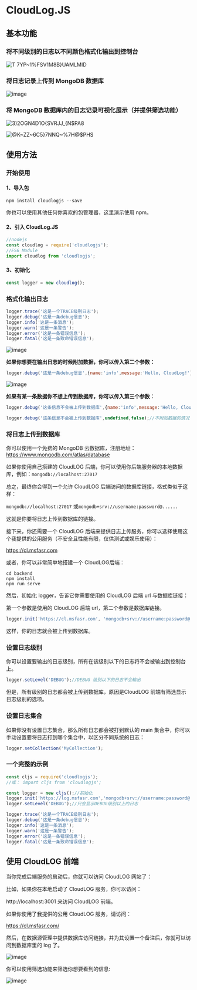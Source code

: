# CloudLog.JS
## 基本功能

### 将不同级别的日志以不同颜色格式化输出到控制台

![T 7YP~1%FSV1M8B}UAMLMID](https://user-images.githubusercontent.com/30483415/149433496-e0a9fb0f-c951-4dc6-8539-1c7d0f588a8b.png)

### 将日志记录上传到 MongoDB 数据库

![image](https://user-images.githubusercontent.com/30483415/149433545-e9727bde-d630-4074-b6bd-08c30deebb5f.png)

### 将 MongoDB 数据库内的日志记录可视化展示（并提供筛选功能）

![3)2OGN4D1O{SVRJJ_{N$PA8](https://user-images.githubusercontent.com/30483415/149433558-11be1599-1d79-48ec-9662-3c5ff837fee3.png)

![@K~ZZ~6C5}7NNQ~%7H@$PHS](https://user-images.githubusercontent.com/30483415/149433569-4b3c2077-1672-4b91-837a-8905bb0138e2.png)

## 使用方法

### 开始使用

#### 1、导入包

```shell
npm install cloudlogjs --save
```

你也可以使用其他任何你喜欢的包管理器，这里演示使用 npm。

#### 2、引入 CloudLog.JS

```js
//nodejs
const cloudlog = require('cloudlogjs');
//ES6 Module
import cloudlog from 'cloudlogjs';
```

#### 3、初始化

```js
const logger = new cloudlog();
```

### 格式化输出日志

```js
logger.trace('这是一个TRACE级别日志');
logger.debug('这是一条debug信息');
logger.info('这是一条消息');
logger.warn('这是一条警告');
logger.error('这是一条错误信息');
logger.fatal('这是一条致命错误信息');
```

![image](https://user-images.githubusercontent.com/30483415/149433607-d4926ae3-58a6-440a-aa62-7f6844787a68.png)

**如果你想要在输出日志的时候附加数据，你可以传入第二个参数：**

```js
logger.debug('这是一条debug信息',{name:'info',message:'Hello, CloudLog!'});
```

![image](https://user-images.githubusercontent.com/30483415/149435324-ab75d2c7-fd51-441a-87ba-357738f51597.png)


**如果有某一条数据你不想上传到数据库，你可以传入第三个参数：**

```js
logger.debug('这条信息不会被上传到数据库',{name:'info',message:'Hello, CloudLog!'},false);
```

```js
logger.debug('这条信息不会被上传到数据库',undefined,false);//不附加数据的情况
```


### 将日志上传到数据库

你可以使用一个免费的 MongoDB 云数据库，注册地址：https://www.mongodb.com/atlas/database

如果你使用自己搭建的 CloudLOG 后端，你可以使用你后端服务器的本地数据库，例如：`mongodb://localhost:27017`

总之，最终你会得到一个允许 CloudLOG 后端访问的数据库链接，格式类似于这样：

`mongodb://localhost:27017` 或`mongodb+srv://username:password@......`

这就是你要将日志上传到数据库的链接。

接下来，你还需要一个 CloudLOG 后端来提供日志上传服务，你可以选择使用这个我提供的公用服务（不安全且性能有限，仅供测试或娱乐使用）：

https://cl.msfasr.com

或者，你可以非常简单地搭建一个 CloudLOG后端：

```shell
cd backend
npm install
npm run serve
```

然后，初始化 logger，告诉它你需要使用的 CloudLOG 后端 url 与数据库链接：

第一个参数是使用的 CloudLOG 后端 url，第二个参数是数据库链接。

```js
logger.init('https://cl.msfasr.com', 'mongodb+srv://username:password@......');
```

这样，你的日志就会被上传到数据库。

### 设置日志级别

你可以设置要输出的日志级别，所有在该级别以下的日志将不会被输出到控制台上。

```js
logger.setLevel('DEBUG');//DEBUG 级别以下的日志不会输出
```

但是，所有级别的日志都会被上传到数据库，原因是CloudLOG 前端有筛选显示日志级别的选项。

### 设置日志集合

如果你没有设置日志集合，那么所有日志都会被打到默认的 main 集合中，你可以手动设置要将日志打到哪个集合中，以区分不同系统的日志：

```js
logger.setCollection('MyCollection');
```

### 一个完整的示例

```js
const cljs = require('cloudlogjs');
//或： import cljs from 'cloudlogjs';

const logger = new cljs();//初始化
logger.init('https://log.msfasr.com','mongodb+srv://username:password@......')//设置后端及数据库链接
logger.setLevel('DEBUG');//只会显示DEBUG级别以上的日志

logger.trace('这是一个TRACE级别日志');
logger.debug('这是一条debug信息');
logger.info('这是一条消息');
logger.warn('这是一条警告');
logger.error('这是一条错误信息');
logger.fatal('这是一条致命错误信息');
```

## 使用 CloudLOG 前端

当你完成后端服务的启动后，你就可以访问 CloudLOG 网站了：

比如，如果你在本地启动了 CloudLOG 服务，你可以访问：

http://localhost:3001  来访问 CloudLOG 前端。

如果你使用了我提供的公用 CloudLOG 服务，请访问：

https://cl.msfasr.com/

然后，在数据源管理中提供数据库访问链接，并为其设置一个备注后，你就可以访问到数据库里的 log 了。

![image](https://user-images.githubusercontent.com/30483415/149433636-8447bdac-3b73-4d68-83bb-9db8ef4f94b1.png)

你可以使用筛选功能来筛选你想要看到的信息:

![image](https://user-images.githubusercontent.com/30483415/149433646-b2f16817-9c7f-456d-b928-5ca9c41f71d4.png)
